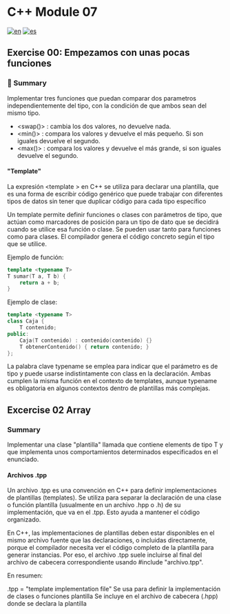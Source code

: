 # C++ Module 07

[![en](https://img.shields.io/badge/lang-English-blue.svg)](README.md)
[![es](https://img.shields.io/badge/lang-Español-red.svg)](README.es.md)

## Exercise 00: Empezamos con unas pocas funciones

### 📌 Summary
Implementar tres funciones que puedan comparar dos parametros independientemente del tipo, con la condición de que ambos sean del mismo tipo. 
 - <swap()> : cambia los dos valores, no devuelve nada.
 - <min()> : compara los valores y devuelve el más pequeño. Si son iguales devuelve el segundo.
 - <max()> : compara los valores y devuelve el más grande, si son iguales devuelve el segundo.

#### "Template"

La expresión <template <typename T>> en C++ se utiliza para declarar una plantilla, que es una forma de escribir código genérico que puede trabajar con diferentes tipos de datos sin tener que duplicar código para cada tipo específico

Un template permite definir funciones o clases con parámetros de tipo, que actúan como marcadores de posición para un tipo de dato que se decidirá cuando se utilice esa función o clase. Se pueden usar tanto para funciones como para clases. El compilador genera el código concreto según el tipo que se utilice. 

Ejemplo de función:
```cpp
template <typename T>
T sumar(T a, T b) {
    return a + b;
}
```

Ejemplo de clase:
```cpp
template <typename T>
class Caja {
    T contenido;
public:
    Caja(T contenido) : contenido(contenido) {}
    T obtenerContenido() { return contenido; }
};
```

La palabra clave typename se emplea para indicar que el parámetro es de tipo y puede usarse indistintamente con class en la declaración. Ambas cumplen la misma función en el contexto de templates, aunque typename es obligatoria en algunos contextos dentro de plantillas más complejas.

## Excercise 02 Array

### Summary
Implementar una clase "plantilla" llamada <Array> que contiene elements de tipo T y que implementa unos comportamientos determinados especificados en el enunciado. 


#### Archivos .tpp
Un archivo .tpp es una convención en C++ para definir implementaciones de plantillas (templates). Se utiliza para separar la declaración de una clase o función plantilla (usualmente en un archivo .hpp o .h) de su implementación, que va en el .tpp. Esto ayuda a mantener el código organizado.

En C++, las implementaciones de plantillas deben estar disponibles en el mismo archivo fuente que las declaraciones, o incluidas directamente, porque el compilador necesita ver el código completo de la plantilla para generar instancias. Por eso, el archivo .tpp suele incluirse al final del archivo de cabecera correspondiente usando #include "archivo.tpp".

En resumen:

.tpp = "template implementation file"
Se usa para definir la implementación de clases o funciones plantilla
Se incluye en el archivo de cabecera (.hpp) donde se declara la plantilla